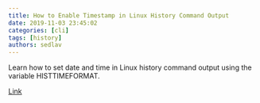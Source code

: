 ```yaml
---
title: How to Enable Timestamp in Linux History Command Output
date: 2019-11-03 23:45:02
categories: [cli]
tags: [history]
authors: sedlav
---
```


Learn how to set date and time in Linux history command output using the variable HISTTIMEFORMAT.

[Link](https://www.linuxtechi.com/enable-timestamp-history-command/)
